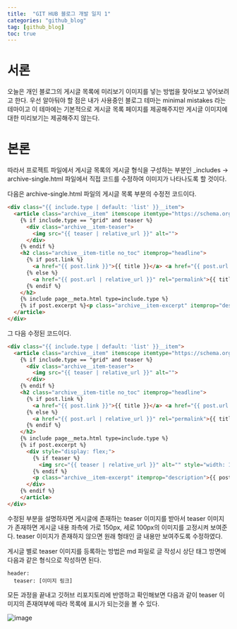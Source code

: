 ```yaml
---
title:  "GIT HUB 블로그 개발 일지 1"
categories: "github_blog"
tag: [github_blog]
toc: true
---
```

# 서론
오늘은 개인 블로그의 게시글 목록에 미리보기 이미지를 넣는 방법을 찾아보고 넣어보려고 한다.
우선 알아둬야 할 점은 내가 사용중인 블로그 테마는 minimal mistakes 라는 테마이고 이 테마에는 기본적으로 게시글 목록 페이지를 제공해주지만 게시글 이미지에 대한 미리보기는 제공해주지 않는다.

# 본론
따라서 프로젝트 파일에서 게시글 목록의 게시글 형식을 구성하는 부분인 _includes -> archive-single.html 파일에서 직접 코드를 수정하여 이미지가 나타나도록 할 것이다.

다음은 archive-single.html 파일의 게시글 목록 부분의 수정전 코드이다.
```html
<div class="{{ include.type | default: 'list' }}__item">
  <article class="archive__item" itemscope itemtype="https://schema.org/CreativeWork">
    {% if include.type == "grid" and teaser %}
      <div class="archive__item-teaser">
        <img src="{{ teaser | relative_url }}" alt="">
      </div>
    {% endif %}
    <h2 class="archive__item-title no_toc" itemprop="headline">
      {% if post.link %}
        <a href="{{ post.link }}">{{ title }}</a> <a href="{{ post.url | relative_url }}" rel="permalink"><i class="fas fa-link" aria-hidden="true" title="permalink"></i><span class="sr-only">Permalink</span></a>
      {% else %}
        <a href="{{ post.url | relative_url }}" rel="permalink">{{ title }}</a>
      {% endif %}
    </h2>
    {% include page__meta.html type=include.type %}
    {% if post.excerpt %}<p class="archive__item-excerpt" itemprop="description">{{ post.excerpt | markdownify | strip_html | truncate: 160 }}</p>{% endif %}
  </article>
</div>
```
그 다음 수정된 코드이다.

```html
<div class="{{ include.type | default: 'list' }}__item">
  <article class="archive__item" itemscope itemtype="https://schema.org/CreativeWork">
    {% if include.type == "grid" and teaser %}
      <div class="archive__item-teaser">
        <img src="{{ teaser | relative_url }}" alt="">
      </div>
    {% endif %}
    <h2 class="archive__item-title no_toc" itemprop="headline">
      {% if post.link %}
        <a href="{{ post.link }}">{{ title }}</a> <a href="{{ post.url | relative_url }}" rel="permalink"><i class="fas fa-link" aria-hidden="true" title="permalink"></i><span class="sr-only">Permalink</span></a>
      {% else %}
        <a href="{{ post.url | relative_url }}" rel="permalink">{{ title }}</a>
      {% endif %}
    </h2>
    {% include page__meta.html type=include.type %}
    {% if post.excerpt %}
      <div style="display: flex;">
        {% if teaser %}
          <img src="{{ teaser | relative_url }}" alt="" style="width: 150px; height: 100px; margin-right: 10px;">
        {% endif %}
        <p class="archive__item-excerpt" itemprop="description">{{ post.excerpt | markdownify | strip_html | truncate: 160 }}</p>
      </div>
    {% endif %}
    </article>
</div>
```
수정된 부분을 설명하자면 게시글에 존재하는 teaser 이미지를 받아서 teaser 이미지가 존재하면 게시글 내용 좌측에 가로 150px, 세로 100px의 이미지를 고정시켜 보여준다.
teaser 이미지가 존재하지 않으면 원래 형태인 글 내용만 보여주도록 수정하였다.

게시글 별로 teaser 이미지를 등록하는 방법은
md 파일로 글 작성시 상단 태그 방면에 다음과 같은 형식으로 작성하면 된다.
```
header:
  teaser: [이미지 링크]
```

모든 과정을 끝내고 깃허브 리포지토리에 반영하고 확인해보면 다음과 같이 teaser 이미지의 존재여부에 따라 목록에 표시가 되는것을 볼 수 있다.

![image](https://i.postimg.cc/hjwngr9L/image1.png)